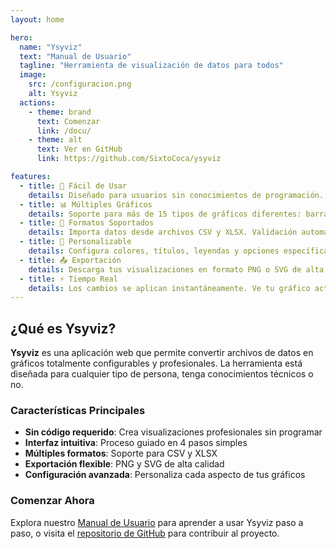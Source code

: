 ```yaml
---
layout: home

hero:
  name: "Ysyviz"
  text: "Manual de Usuario"
  tagline: "Herramienta de visualización de datos para todos"
  image:
    src: /configuracion.png
    alt: Ysyviz
  actions:
    - theme: brand
      text: Comenzar
      link: /docu/
    - theme: alt
      text: Ver en GitHub
      link: https://github.com/SixtoCoca/ysyviz

features:
  - title: 🎯 Fácil de Usar
    details: Diseñado para usuarios sin conocimientos de programación. Interfaz intuitiva y guías paso a paso.
  - title: 📊 Múltiples Gráficos
    details: Soporte para más de 15 tipos de gráficos diferentes: barras, líneas, áreas, dispersión, y muchos más.
  - title: 📁 Formatos Soportados
    details: Importa datos desde archivos CSV y XLSX. Validación automática y detección de estructura.
  - title: 🎨 Personalizable
    details: Configura colores, títulos, leyendas y opciones específicas para cada tipo de gráfico.
  - title: 📤 Exportación
    details: Descarga tus visualizaciones en formato PNG o SVG de alta calidad.
  - title: ⚡ Tiempo Real
    details: Los cambios se aplican instantáneamente. Ve tu gráfico actualizarse mientras configuras.
---
```


## ¿Qué es Ysyviz?

**Ysyviz** es una aplicación web que permite convertir archivos de datos en gráficos totalmente configurables y profesionales. La herramienta está diseñada para cualquier tipo de persona, tenga conocimientos técnicos o no.

### Características Principales

- **Sin código requerido**: Crea visualizaciones profesionales sin programar
- **Interfaz intuitiva**: Proceso guiado en 4 pasos simples
- **Múltiples formatos**: Soporte para CSV y XLSX
- **Exportación flexible**: PNG y SVG de alta calidad
- **Configuración avanzada**: Personaliza cada aspecto de tus gráficos

### Comenzar Ahora

Explora nuestro [Manual de Usuario](/docu/) para aprender a usar Ysyviz paso a paso, o visita el [repositorio de GitHub](https://github.com/SixtoCoca/ysyviz) para contribuir al proyecto.
